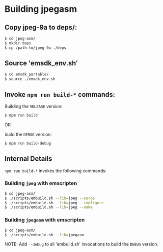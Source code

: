 # Building jpegasm

## Copy jpeg-9a to deps/:
```bash
$ cd jpeg-asm/
$ mkdir deps
$ cp /path-to/jpeg-9a ./deps
```

## Source 'emsdk_env.sh'
```bash
$ cd emsdk_portable/
$ source ./emsdk_env.sh
```

## Invoke `npm run build-*` commands:
Building the `RELEASE` version:
```bash
$ npm run build
```

OR 

build the `DEBUG` version:
```bash
$ npm run build-debug
```


## Internal Details

`npm run build-*` invokes the following commands:

### Building `jpeg` with emscripten
```bash
$ cd jpeg-asm/
$ ./scripts/embuild.sh --lib=jpeg --purge
$ ./scripts/embuild.sh --lib=jpeg --configure
$ ./scripts/embuild.sh --lib=jpeg --make
```

### Building `jpegasm` with emscripten
```bash
$ cd jpeg-asm/
$ ./scripts/embuild.sh --lib=jpegasm
```

NOTE: Add `--debug` to all 'embuild.sh' invocations to build the `DEBUG` version.
